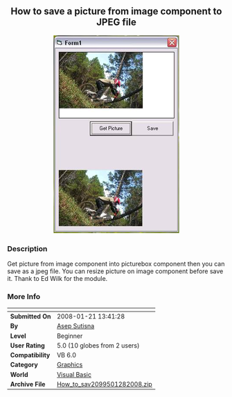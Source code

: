 ﻿<div align="center">

## How to save a picture from image component to JPEG file

<img src="PIC20081212240176587.jpg">
</div>

### Description

Get picture from image component into picturebox component then you can save as a jpeg file. You can resize picture on image component before save it. Thank to Ed Wilk for the module.
 
### More Info
 


<span>             |<span>
---                |---
**Submitted On**   |2008-01-21 13:41:28
**By**             |[Asep Sutisna](https://github.com/Planet-Source-Code/PSCIndex/blob/master/ByAuthor/asep-sutisna.md)
**Level**          |Beginner
**User Rating**    |5.0 (10 globes from 2 users)
**Compatibility**  |VB 6\.0
**Category**       |[Graphics](https://github.com/Planet-Source-Code/PSCIndex/blob/master/ByCategory/graphics__1-46.md)
**World**          |[Visual Basic](https://github.com/Planet-Source-Code/PSCIndex/blob/master/ByWorld/visual-basic.md)
**Archive File**   |[How\_to\_sav2099501282008\.zip](https://github.com/Planet-Source-Code/asep-sutisna-how-to-save-a-picture-from-image-component-to-jpeg-file__1-69959/archive/master.zip)








